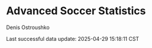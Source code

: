 # Advanced Soccer Statistics
Denis Ostroushko

<!-- gfm -->

Last successful data update: 2025-04-29 15:18:11 CST
